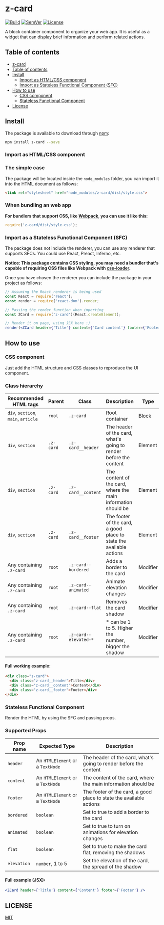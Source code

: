 # <a name="z-card"></a> z-card

[![Build]](https://travis-ci.org/z-kit/z-card) [![SemVer]](http://semver.org/) [![License]](LICENSE)

A block container component to organize your web app. It is useful as a widget that can display brief information and perform related actions.

## <a name="toc"></a> Table of contents

- [z-card](#z-card)
- [Table of contents](#toc)
- [Install](#install)
  - [Import as HTML/CSS component](#import-css)
  - [Import as Stateless Functional Component (SFC)](#import-sfc)
- [How to use](#howto)
  - [CSS component](#css)
  - [Stateless Functional Component](#sfc)
- [License](#license)

## <a name="install"></a> Install

The package is available to download through [npm](https://npmjs.com):

```bash
npm install z-card --save
```

### <a name="import-css"></a> Import as HTML/CSS component

### The simple case

The package will be located inside the `node_modules` folder, you can import it into the HTML document as follows:

```html
<link rel="stylesheet" href="node_modules/z-card/dist/style.css">
```

### When bundling an web app

**For bundlers that support CSS, like [Webpack](https://webpack.github.io/), you can use it like this:**

```javascript
require('z-card/dist/style.css');
```

### <a name="import-sfc"></a> Import as a Stateless Functional Component (SFC)

The package does not include the renderer, you can use any renderer that supports SFCs. You could use React, Preact, Inferno, etc.

**Notice: This package contains CSS styling, you may need a bundler that's capable of requiring CSS files like Webpack with [css-loader](https://github.com/webpack/css-loader).**

Once you have chosen the renderer you can include the package in your project as follows:

```jsx
// Assuming the React renderer is being used
const React = require('react');
const render = require('react-dom').render;

// Passing the render function when importing
const ZCard = require('z-card')(React.createElement);

// Render it on page, using JSX here :)
render(<ZCard header={'Title'} content={'Card content'} footer={'Footer'} />, document.body);
```

## <a name="howto"></a> How to use

### <a name="css"></a> CSS component

Just add the HTML structure and CSS classes to reproduce the UI component.

### Class hierarchy

| Recommended HTML tags               | Parent    | Class                 | Description                                                         | Type     |
| ----------------------------------- | --------- | --------------------- | ------------------------------------------------------------------- | -------- |
| `div`, `section`, `main`, `article` | `root`    | `.z-card`             | Root container                                                      | Block    |
| `div`, `section`                    | `.z-card` | `.z-card__header`     | The header of the card, what's going to render before the content   | Element  |
| `div`, `section`                    | `.z-card` | `.z-card__content`    | The content of the card, where the main information should be       | Element  |
| `div`, `section`                    | `.z-card` | `.z-card__footer`     | The footer of the card, a good place to state the available actions | Element  |
| Any containing `.z-card`            | `root`    | `.z-card--bordered`   | Adds a border to the card                                           | Modifier |
| Any containing `.z-card`            | `root`    | `.z-card--animated`   | Animate elevation changes                                           | Modifier |
| Any containing `.z-card`            | `root`    | `.z-card--flat`       | Removes the card shadow                                             | Modifier |
| Any containing `.z-card`            | `root`    | `.z-card--elevated-*` | * can be 1 to 5. Higher the number, bigger the shadow               | Modifier |

#### Full working example:

```html
<div class="z-card">
  <div class="z-card__header">Title</div>
  <div class="z-card__content">Content</div>
  <div class="z-card__footer">Footer</div>
</div>
```

### <a name="sfc"></a> Stateless Functional Component

Render the HTML by using the SFC and passing props.

### Supported Props

| Prop name   | Expected Type                    | Description                                                         |
| ----------- | -------------------------------- | ------------------------------------------------------------------- |
| `header`    | An `HTMLElement` or a `TextNode` | The header of the card, what's going to render before the content   |
| `content`   | An `HTMLElement` or a `TextNode` | The content of the card, where the main information should be       |
| `footer`    | An `HTMLElement` or a `TextNode` | The footer of the card, a good place to state the available actions |
| `bordered`  | `boolean`                        | Set to true to add a border to the card                             |
| `animated`  | `boolean`                        | Set to true to turn on animations for elevation changes             |
| `flat`      | `boolean`                        | Set to true to make the card flat, removing the shadows             |
| `elevation` | `number`, 1 to 5                 | Set the elevation of the card, the spread of the shadow             |

#### Full example (JSX):

```jsx
<ZCard header={'Title'} content={'Content'} footer={'Footer'} />
```

## <a name="license"></a> LICENSE

[MIT](LICENSE)

[Build]: https://img.shields.io/travis/z-kit/z-card.svg
[SemVer]: https://img.shields.io/:semver-%E2%9C%93-brightgreen.svg
[License]: https://img.shields.io/npm/l/z-card.svg